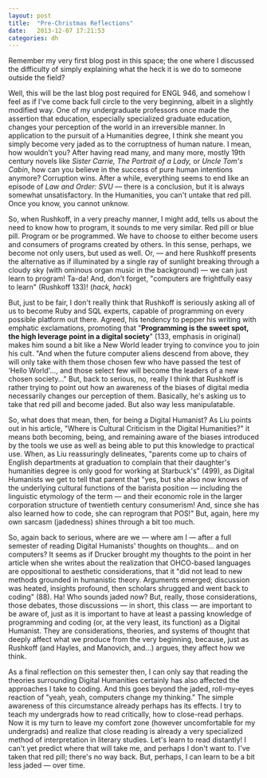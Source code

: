 ```yaml
---
layout: post
title:  "Pre-Christmas Reflections"
date:   2013-12-07 17:21:53
categories: dh
---
```


Remember my very first blog post in this space; the one where I discussed the difficulty of simply explaining what the heck it is we do to someone outside the field?

Well, this will be the last blog post required for ENGL 946, and somehow I feel as if I've come back full circle to the very beginning, albeit in a slightly modified way. One of my undergraduate professors once made the assertion that education, especially specialized graduate education, changes your perception of the world in an irreversible manner. In application to the pursuit of a Humanities degree, I think she meant you simply become very jaded as to the corruptness of human nature. I mean, how wouldn't you? After having read many, and many more, mostly 19th century novels like _Sister Carrie, The Portrait of a Lady,_ or _Uncle Tom's Cabin_, how can you believe in the success of pure human intentions anymore? Corruption wins. After a while, everything seems to end like an episode of _Law and Order: SVU_ &mdash; there is a conclusion, but it is always somewhat unsatisfactory. In the Humanities, you can't untake that red pill. Once you know, you cannot unknow.

<!--break-->

So, when Rushkoff, in a very preachy manner, I might add, tells us about the need to know how to program, it sounds to me very similar. Red pill or blue pill. Program or be programmed. We have to choose to either become users and consumers of programs created by others. In this sense, perhaps, we become not only users, but used as well. Or, &mdash; and here Rushkoff presents the alternative as if illuminated by a single ray of sunlight breaking through a cloudy sky (with ominous organ music in the background) &mdash; we can just learn to program! Ta-da! And, don't forget, "computers are frightfully easy to learn" (Rushkoff 133)! (_hack, hack_) 

But, just to be fair, I don't really think that Rushkoff is seriously asking all of us to become Ruby and SQL experts, capable of programming on every possible platform out there. Agreed, his tendency to pepper his writing with emphatic exclamations, promoting that "__Programming is the sweet spot, the high leverage point in a digital society__" (133, emphasis in original) makes him sound a bit like a New World leader trying to convince you to join his cult. "And when the future computer aliens descend from above, they will only take with them those chosen few who have passed the test of ‘Hello World'…, and those select few will become the leaders of a new chosen society…" But, back to serious, no, really I think that Rushkoff is rather trying to point out how an awareness of the biases of digital media necessarily changes our perception of them. Basically, he's asking us to take that red pill and become jaded. But also way less manipulatable.

 So, what does that mean, then, for being a Digital Humanist? As Liu points out in his article, "Where is Cultural Criticism in the Digital Humanities?" it means both becoming, being, and remaining aware of the biases introduced by the tools we use as well as being able to put this knowledge to practical use. When, as Liu reassuringly delineates, "parents come up to chairs of English departments at graduation to complain that their daughter's humanities degree is only good for working at Starbuck's" (499), as Digital Humanists we get to tell that parent that "yes, but she also now knows of the underlying cultural functions of the barista position &mdash; including the linguistic etymology of the term &mdash; and their economic role in the larger corporation structure of twentieth century consumerism! And, since she has also learned how to code, she can reprogram that POS!" But, again, here my own sarcasm (jadedness) shines through a bit too much. 

So, again back to serious, where are we &mdash; where am I &mdash; after a full semester of reading Digital Humanists' thoughts on thoughts… and on computers? It seems as if Drucker brought my thoughts to the point in her article when she writes about the realization that OHCO-based languages are oppositional to aesthetic considerations, that it "did not lead to new methods grounded in humanistic theory. Arguments emerged; discussion was heated, insights profound, then scholars shrugged and went back to coding" (88). Ha! Who sounds jaded now? But, really, those considerations, those debates, those discussions &mdash; in short, this class &mdash; are important to be aware of, just as it is important to have at least a passing knowledge of programming and coding (or, at the very least, its function) as a Digital Humanist. They are considerations, theories, and systems of thought that deeply affect what we produce from the very beginning, because, just as Rushkoff (and Hayles, and Manovich, and…) argues, they affect how we think. 

As a final reflection on this semester then, I can only say that reading the theories surrounding Digital Humanities certainly has also affected the approaches I take to coding. And this goes beyond the jaded, roll-my-eyes reaction of "yeah, yeah, computers change my thinking." The simple awareness of this circumstance already perhaps has its effects. I try to teach my undergrads how to read critically, how to close-read perhaps. Now it is my turn to leave my comfort zone (however uncomfortable for my undergrads) and realize that close reading is already a very specialized method of interpretation in literary studies. Let's learn to read distantly! I can't yet predict where that will take me, and perhaps I don't want to. I've taken that red pill; there's no way back. But, perhaps, I can learn to be a bit less jaded &mdash; over time. 